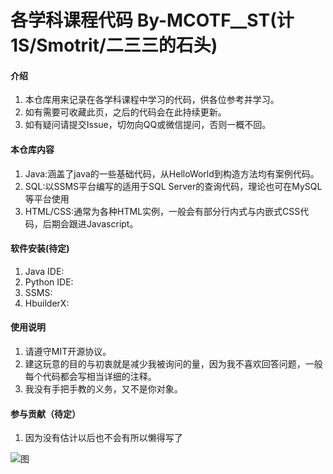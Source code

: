 # 各学科课程代码 By-MCOTF__ST(计1S/Smotrit/二三三的石头)

#### 介绍
1.	本仓库用来记录在各学科课程中学习的代码，供各位参考并学习。	
2.	如有需要可收藏此页，之后的代码会在此持续更新。
3.	如有疑问请提交Issue，切勿向QQ或微信提问，否则一概不回。

#### 本仓库内容

1.	Java:涵盖了java的一些基础代码，从HelloWorld到构造方法均有案例代码。
2.	SQL:以SSMS平台编写的适用于SQL Server的查询代码，理论也可在MySQL等平台使用
3.	HTML/CSS:通常为各种HTML实例，一般会有部分行内式与内嵌式CSS代码，后期会跟进Javascript。

#### 软件安装(待定)

1.  Java IDE:
2.  Python IDE:
3.  SSMS:
4.	HbuilderX:

#### 使用说明

1.  请遵守MIT开源协议。
2.  建这玩意的目的与初衷就是减少我被询问的量，因为我不喜欢回答问题，一般每个代码都会写相当详细的注释。
3.  我没有手把手教的义务，又不是你对象。

#### 参与贡献（待定）

1.  因为没有估计以后也不会有所以懒得写了

![图](https://i0.hdslb.com/bfs/album/8c1f9ad25e4b85ddb18e42a25013d4feeb66ae12.jpg)
